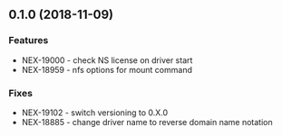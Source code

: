 
<a name="0.1.0"></a>
## 0.1.0 (2018-11-09)

### Features

* NEX-19000 - check NS license on driver start
* NEX-18959 - nfs options for mount command

### Fixes

* NEX-19102 - switch versioning to 0.X.0
* NEX-18885 - change driver name to reverse domain name notation

